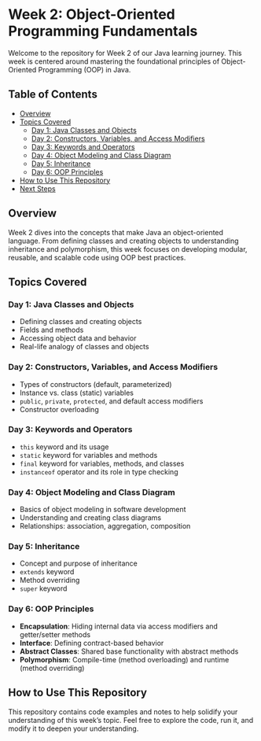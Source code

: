 # Week 2: Object-Oriented Programming Fundamentals

Welcome to the repository for Week 2 of our Java learning journey. This week is centered around mastering the foundational principles of Object-Oriented Programming (OOP) in Java.

## Table of Contents

- [Overview](#overview)
- [Topics Covered](#topics-covered)
  - [Day 1: Java Classes and Objects](#day-1-java-classes-and-objects)
  - [Day 2: Constructors, Variables, and Access Modifiers](#day-2-constructors-variables-and-access-modifiers)
  - [Day 3: Keywords and Operators](#day-3-keywords-and-operators)
  - [Day 4: Object Modeling and Class Diagram](#day-4-object-modeling-and-class-diagram)
  - [Day 5: Inheritance](#day-5-inheritance)
  - [Day 6: OOP Principles](#day-6-oop-principles)
- [How to Use This Repository](#how-to-use-this-repository)
- [Next Steps](#next-steps)

## Overview

Week 2 dives into the concepts that make Java an object-oriented language. From defining classes and creating objects to understanding inheritance and polymorphism, this week focuses on developing modular, reusable, and scalable code using OOP best practices.

## Topics Covered

### Day 1: Java Classes and Objects

- Defining classes and creating objects
- Fields and methods
- Accessing object data and behavior
- Real-life analogy of classes and objects

### Day 2: Constructors, Variables, and Access Modifiers

- Types of constructors (default, parameterized)
- Instance vs. class (static) variables
- `public`, `private`, `protected`, and default access modifiers
- Constructor overloading

### Day 3: Keywords and Operators

- `this` keyword and its usage
- `static` keyword for variables and methods
- `final` keyword for variables, methods, and classes
- `instanceof` operator and its role in type checking

### Day 4: Object Modeling and Class Diagram

- Basics of object modeling in software development
- Understanding and creating class diagrams
- Relationships: association, aggregation, composition

### Day 5: Inheritance

- Concept and purpose of inheritance
- `extends` keyword
- Method overriding
- `super` keyword

### Day 6: OOP Principles

- **Encapsulation**: Hiding internal data via access modifiers and getter/setter methods
- **Interface**: Defining contract-based behavior
- **Abstract Classes**: Shared base functionality with abstract methods
- **Polymorphism**: Compile-time (method overloading) and runtime (method overriding)

## How to Use This Repository

This repository contains code examples and notes to help solidify your understanding of this week’s topic. Feel free to explore the code, run it, and modify it to deepen your understanding.

